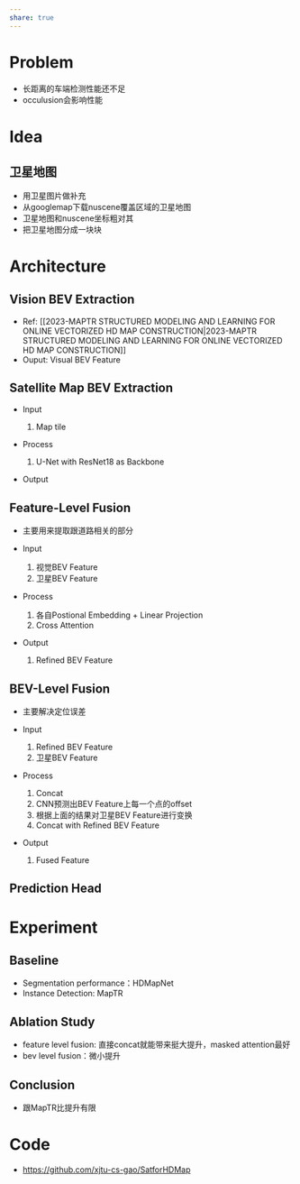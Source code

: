```yaml
---
share: true
---
```


# Problem
- 长距离的车端检测性能还不足
- occulusion会影响性能

# Idea

## 卫星地图
- 用卫星图片做补充
- 从googlemap下载nuscene覆盖区域的卫星地图
- 卫星地图和nuscene坐标粗对其
- 把卫星地图分成一块块

## 

# Architecture

## Vision BEV Extraction

- Ref: [[2023-MAPTR STRUCTURED MODELING AND LEARNING FOR ONLINE VECTORIZED HD MAP CONSTRUCTION|2023-MAPTR STRUCTURED MODELING AND LEARNING FOR ONLINE VECTORIZED HD MAP CONSTRUCTION]]
- Ouput: Visual BEV Feature

## Satellite Map BEV Extraction

- Input
	1. Map tile

- Process
	 1. U-Net with ResNet18 as Backbone

- Output

## Feature-Level Fusion

- 主要用来提取跟道路相关的部分

- Input
	1. 视觉BEV Feature
	2. 卫星BEV Feature

- Process
	1. 各自Postional Embedding + Linear Projection
	2. Cross Attention

- Output
	1. Refined BEV Feature

## BEV-Level Fusion

- 主要解决定位误差


- Input
	1. Refined BEV Feature
	2. 卫星BEV Feature

- Process
	1. Concat
	2. CNN预测出BEV Feature上每一个点的offset
	3. 根据上面的结果对卫星BEV Feature进行变换
	4. Concat with Refined BEV Feature

- Output
	1. Fused Feature

## Prediction Head


# Experiment

## Baseline
- Segmentation performance：HDMapNet
- Instance Detection: MapTR

## Ablation Study

- feature level fusion: 直接concat就能带来挺大提升，masked attention最好
- bev level fusion：微小提升

## Conclusion

- 跟MapTR比提升有限

# Code

- https://github.com/xjtu-cs-gao/SatforHDMap